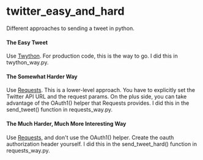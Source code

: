 # twitter_easy_and_hard

Different approaches to sending a tweet in python.

#### The Easy Tweet

Use [Twython](https://github.com/ryanmcgrath/twython). For production code, this is the way to go. I did this in twython_way.py.

#### The Somewhat Harder Way

Use [Requests](https://2.python-requests.org/en/master/). This is a lower-level approach. You have to explicitly set the Twitter API URL and the request params. On the plus side, you can take advantage of the OAuth1() helper that Requests provides. I did this in the send_tweet() function in requests_way.py.

#### The Much Harder, Much More Interesting Way

Use [Requests](https://2.python-requests.org/en/master/), and don't use the OAuth1() helper. Create the oauth authorization header yourself. I did this in the send_tweet_hard() function in requests_way.py.
